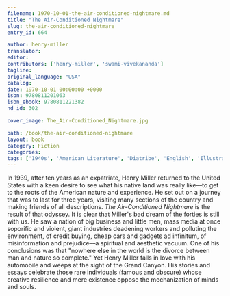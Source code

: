 ```yaml
---
filename: 1970-10-01-the-air-conditioned-nightmare.md
title: "The Air-Conditioned Nightmare"
slug: the-air-conditioned-nightmare
entry_id: 664

author: henry-miller
translator: 
editor: 
contributors: ['henry-miller', 'swami-vivekananda']
tagline: 
original_language: "USA"
catalog: 
date: 1970-10-01 00:00:00 +0000 
isbn: 9780811201063
isbn_ebook: 9780811221382
nd_id: 302

cover_image: The_Air-Conditioned_Nightmare.jpg

path: /book/the-air-conditioned-nightmare
layout: book
category: Fiction
categories: 
tags: ['1940s', 'American Literature', 'Diatribe', 'English', 'Illustrated', 'Photographs', 'Travel Literature', 'United States']
---
```

In 1939, after ten years as an expatriate, Henry Miller returned to the United States with a keen desire to see what his native land was really like––to get to the roots of the American nature and experience. He set out on a journey that was to last for three years, visiting many sections of the country and making friends of all descriptions. *The Air-Conditioned Nightmare* is the result of that odyssey. It is clear that Miller's bad dream of the forties is still with us. He saw a nation of big business and little men, mass media at once soporific and violent, giant industries deadening workers and polluting the environment, of credit buying, cheap cars and gadgets ad infinitum, of misinformation and prejudice––a spiritual and aesthetic vacuum. One of his conclusions was that "nowhere else in the world is the divorce between man and nature so complete." Yet Henry Miller falls in love with his automobile and weeps at the sight of the Grand Canyon. His stories and essays celebrate those rare individuals (famous and obscure) whose creative resilience and mere existence oppose the mechanization of minds and souls.






